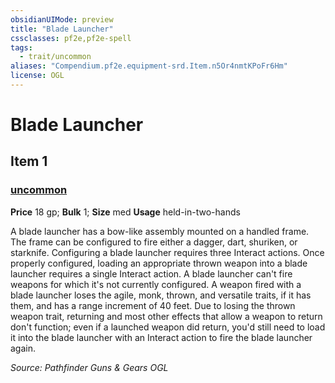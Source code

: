 ```yaml
---
obsidianUIMode: preview
title: "Blade Launcher"
cssclasses: pf2e,pf2e-spell
tags:
  - trait/uncommon
aliases: "Compendium.pf2e.equipment-srd.Item.n5Or4nmtKPoFr6Hm"
license: OGL
---
```

# Blade Launcher
## Item 1
### [uncommon](uncommon "Uncommon Rarity Trait")


**Price** 18 gp; 
**Bulk** 1; **Size** med
**Usage** held-in-two-hands

A blade launcher has a bow-like assembly mounted on a handled frame. The frame can be configured to fire either a dagger, dart, shuriken, or starknife. Configuring a blade launcher requires three Interact actions. Once properly configured, loading an appropriate thrown weapon into a blade launcher requires a single Interact action. A blade launcher can't fire weapons for which it's not currently configured. A weapon fired with a blade launcher loses the agile, monk, thrown, and versatile traits, if it has them, and has a range increment of 40 feet. Due to losing the thrown weapon trait, returning and most other effects that allow a weapon to return don't function; even if a launched weapon did return, you'd still need to load it into the blade launcher with an Interact action to fire the blade launcher again.

*Source: Pathfinder Guns & Gears*
*OGL*